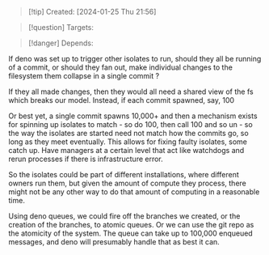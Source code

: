 
>[!tip] Created: [2024-01-25 Thu 21:56]

>[!question] Targets: 

>[!danger] Depends: 

If deno was set up to trigger other isolates to run, should they all be running of a commit, or should they fan out, make individual changes to the filesystem them collapse in a single commit ?

If they all made changes, then they would all need a shared view of the fs which breaks our model.
Instead, if each commit spawned, say, 100 

Or best yet, a single commit spawns 10,000+ and then a mechanism exists for spinning up isolates to match - so do 100, then call 100 and so un - so the way the isolates are started need not match how the commits go, so long as they meet eventually.  This allows for fixing faulty isolates, some catch up.  Have managers at a certain level that act like watchdogs and rerun processes if there is infrastructure error.

So the isolates could be part of different installations, where different owners run them, but given the amount of compute they process, there might not be any other way to do that amount of computing in a reasonable time.

Using deno queues, we could fire off the branches we created, or the creation of the branches, to atomic queues.  Or we can use the git repo as the atomicity of the system.  The queue can take up to 100,000 enqueued messages, and deno will presumably handle that as best it can.